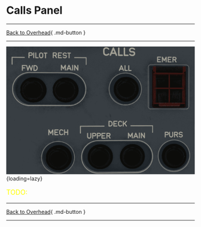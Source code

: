 # Calls Panel

---

[Back to Overhead](../index.md){ .md-button }

---

![Calls Panel](../../../assets/a380x-briefing/flight-deck/ovhd/calls-panel.png "Calls Panel"){loading=lazy}

[//]: # (TODO API Doc Link)

[//]: # (TODO)
<p style="color:yellow; font-size:18px;">TODO: </p>

---

[Back to Overhead](../index.md){ .md-button }

---

